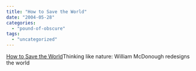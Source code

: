 ```yaml
---
title: "How to Save the World"
date: "2004-05-28"
categories: 
  - "pound-of-obscure"
tags: 
  - "uncategorized"
---
```


[How to Save the World](http://blogs.salon.com/0002007/2004/05/26.html)Thinking like nature: William McDonough redesigns the world
